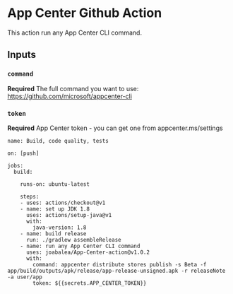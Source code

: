 # App Center Github Action

This action run any App Center CLI command.

## Inputs

### `command`

**Required** The full command you want to use:
https://github.com/microsoft/appcenter-cli

### `token`

**Required** App Center token - you can get one from appcenter.ms/settings


```
name: Build, code quality, tests 

on: [push]

jobs:
  build:

    runs-on: ubuntu-latest

    steps:
    - uses: actions/checkout@v1
    - name: set up JDK 1.8
      uses: actions/setup-java@v1
      with:
        java-version: 1.8
    - name: build release 
      run: ./gradlew assembleRelease
    - name: run any App Center CLI command
      uses: joabalea/App-Center-action@v1.0.2
      with:
        command: appcenter distribute stores publish -s Beta -f app/build/outputs/apk/release/app-release-unsigned.apk -r releaseNote -a user/app
        token: ${{secrets.APP_CENTER_TOKEN}}
```
